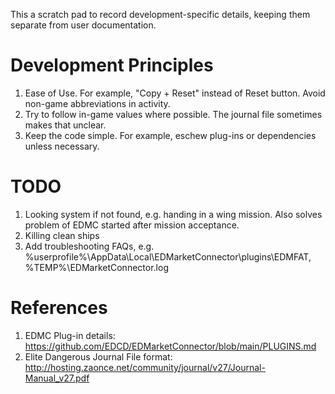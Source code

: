 This a scratch pad to record development-specific details, keeping them separate from user documentation.

# Development Principles

1. Ease of Use. For example, "Copy + Reset" instead of Reset button. Avoid non-game abbreviations in activity.
2. Try to follow in-game values where possible. The journal file sometimes makes that unclear.
3. Keep the code simple. For example, eschew plug-ins or dependencies unless necessary.

# TODO

1. Looking system if not found, e.g. handing in a wing mission. Also solves problem of EDMC started after mission acceptance.
2. Killing clean ships
3. Add troubleshooting FAQs, e.g. %userprofile%\AppData\Local\EDMarketConnector\plugins\EDMFAT, %TEMP%\EDMarketConnector.log

# References

1. EDMC Plug-in details: https://github.com/EDCD/EDMarketConnector/blob/main/PLUGINS.md
2. Elite Dangerous Journal File format: http://hosting.zaonce.net/community/journal/v27/Journal-Manual_v27.pdf
